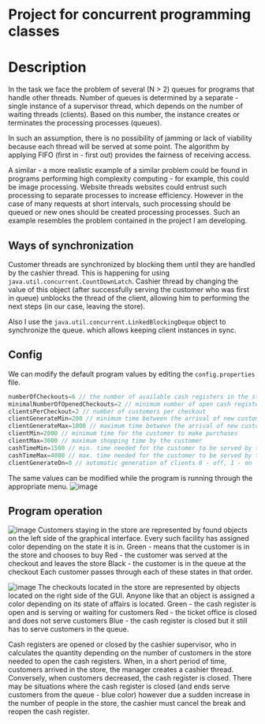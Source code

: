 # Project for concurrent programming classes

# Description

In the task we face the problem of several (N > 2) queues for programs that handle other threads. Number of queues is determined by a separate - single instance of a supervisor thread, which depends on the number of waiting threads (clients). Based on this number, the instance creates or terminates the processing processes (queues).

In such an assumption, there is no possibility of jamming or lack of viability because each thread will be served at some point. The algorithm by applying FIFO (first in - first out) provides the fairness of receiving access.

A similar - a more realistic example of a similar problem could be found in programs performing high complexity computing - for example, this could be image processing. Website threads websites could entrust such processing to separate processes to increase efficiency. However in the case of many requests at short intervals, such processing should be queued or new ones should be created processing processes. Such an example resembles the problem contained in the project I am developing.

## Ways of synchronization

Customer threads are synchronized by blocking them until they are handled by the cashier thread. This is happening for using `java.util.concurrent.CountDownLatch`. Cashier thread by changing the value of this object (after successfully serving the customer who was first in queue) unblocks the thread of the client, allowing him to performing the next steps (in our case, leaving the store).

Also I use the `java.util.concurrent.LinkedBlockingDeque` object to synchronize the queue. which allows
keeping client instances in sync.

## Config

We can modify the default program values by editing the `config.properties` file.

```js
numberOfCheckouts=6 // the number of available cash registers in the store
minimalNumberOfOpenedCheckouts=2 // minimum number of open cash registers
clientsPerCheckout=2 // number of customers per checkout
clientGenerateMin=200 // minimum time between the arrival of new customers
clientGenerateMax=1000 // maximum time between the arrival of new customers
clientMin=2000 // minimum time for the customer to make purchases
clientMax=3000 // maximum shopping time by the customer
cashTimeMin=1500 // min. time needed for the customer to be served by the cashier
cashTimeMax=4000 // max. time needed for the customer to be served by the cashier
clientGenerateOn=0 // automatic generation of clients 0 - off, 1 - on
```

The same values can be modified while the program is running through the appropriate menu.
![image](https://user-images.githubusercontent.com/67923777/152676217-dfb3bc10-4b82-4b67-ae4b-d8ec3a0a15c8.png)

## Program operation

![image](https://user-images.githubusercontent.com/67923777/152676236-e180c534-1682-4b25-b862-7eeab5d7fe8b.png)
Customers staying in the store are represented by found objects on the left side of the graphical interface. Every such facility has assigned color depending on the state it is in.
Green - means that the customer is in the store and chooses to buy
Red - the customer was served at the checkout and leaves the store
Black - the customer is in the queue at the checkout
Each customer passes through each of these states in that order.

![image](https://user-images.githubusercontent.com/67923777/152676255-19259e46-dfa6-4b92-82bc-d1d52310e92c.png)
The checkouts located in the store are represented by objects located on the right side of the GUI. Anyone like that an object is assigned a color depending on its state of affairs is located.
Green - the cash register is open and is serving or waiting for customers
Red - the ticket office is closed and does not serve customers
Blue - the cash register is closed but it still has to serve customers in the queue.

Cash registers are opened or closed by the cashier supervisor, who in calculates the quantity depending on the number of customers in the store needed to open the cash registers. When, in a short period of time, customers arrived in the store, the manager creates a cashier thread. Conversely, when customers decreased, the cash register is closed. There may be situations where the cash register is closed (and ends serve customers from the queue - blue color) however due a sudden increase in the number of people in the store, the cashier must cancel the break and reopen the cash register.
